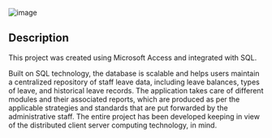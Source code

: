 ![image](https://github.com/GoodbyeKittyy/SQL-Integrated-Staff-Leave-Database/assets/161730857/7f76d3c6-a4c1-415c-9ca6-7a111f4e1067)


 ## Description

This project was created using Microsoft Access and integrated with SQL. 

Built on SQL technology, the database is scalable and helps users maintain a centralized repository of staff leave data, including leave balances, types of leave, and historical leave records. The application takes care of different modules and their associated reports, which are produced as per the applicable strategies and standards that are put forwarded by the administrative staff. The entire project has been developed keeping in view of the distributed client server computing technology, in mind.
